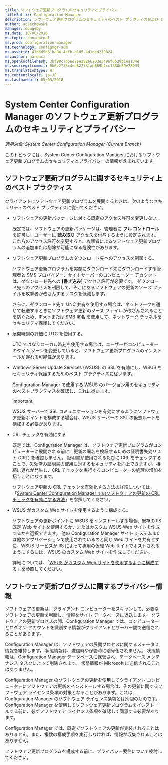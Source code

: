 ```yaml
---
title: ソフトウェア更新プログラムのセキュリティとプライバシー
titleSuffix: Configuration Manager
description: ソフトウェア更新プログラムのセキュリティのベスト プラクティスおよび Configuration Manager でのプライバシー情報の処理方法について説明します。
author: aczechowski
manager: dougeby
ms.date: 10/06/2016
ms.topic: conceptual
ms.prod: configuration-manager
ms.technology: configmgr-sum
ms.assetid: 41d6d5d8-ba84-4efb-b105-4d1eed239824
ms.author: aaroncz
ms.openlocfilehash: 3bf98c7b5ae2ee29266203e3496f0b28b1ea134e
ms.sourcegitcommit: 0b0c2735c4ed822731ae069b4cc1380e89e78933
ms.translationtype: HT
ms.contentlocale: ja-JP
ms.lasthandoff: 05/03/2018
---
```

# <a name="security-and-privacy-for-software-updates-in-system-center-configuration-manager"></a>System Center Configuration Manager のソフトウェア更新プログラムのセキュリティとプライバシー

*適用対象: System Center Configuration Manager (Current Branch)*

このトピックには、System Center Configuration Manager におけるソフトウェア更新プログラムのセキュリティとプライバシーの情報が含まれています。  

##  <a name="BKMK_Security_HardwareInventory"></a> ソフトウェア更新プログラムに関するセキュリティ上のベスト プラクティス  
 クライアントにソフトウェア更新プログラムを展開するときは、次のようなセキュリティのベスト プラクティスに従ってください。  

-   ソフトウェアの更新パッケージに対する既定のアクセス許可を変更しない。  

     既定では、ソフトウェアの更新パッケージは、管理者に **フル コントロール** を許可し、ユーザーに **読み取り** アクセスを付与するように設定されます。 これらのアクセス許可を変更すると、攻撃者によるソフトウェア更新プログラムの追加または削除が可能になる危険性があります。  

-   ソフトウェア更新プログラムのダウンロード先へのアクセスを制御する。  

     ソフトウェア更新プログラムを実際にダウンロード先にダウンロードする管理者と SMS プロバイダー、サイトサーバーのコンピューター アカウントは、ダウンロード先への **[書き込み]** アクセス許可が必要です。 ダウンロード先へのアクセスを制限して、そこにあるソフトウェアの更新のソース ファイルを攻撃者が改ざんするリスクを低減します。  

     さらに、ダウンロード先で UNC 共有を使用する場合は、ネットワークを通じて転送するときにソフトウェア更新のソース ファイルが改ざんされることを防ぐため、IPsec または SMB 署名 を使用して、ネットワーク チャネルをセキュリティ保護してください。  

-   展開時刻の評価に UTC を使用する。  

     UTC ではなくローカル時刻を使用する場合は、ユーザーがコンピューターのタイム ゾーンを変更していると、ソフトウェア更新プログラムのインストールが遅れる可能性があります。  

-   Windows Server Update Services (WSUS). の SSL を有効にし、WSUS をセキュリティ保護するためのベスト プラクティスに従います。  

     Configuration Manager で使用する WSUS のバージョン用のセキュリティのベストプラクティスを確認し、これに従います。  

    > [!IMPORTANT]  
    >  WSUS サーバーで SSL コミュニケーションを有効にするようにソフトウェア更新ポイントを構成する場合は、WSUS サーバーの SSL の仮想ルートを構成する必要があります。  

-   CRL チェックを有効にする  

     既定では、Configuration Manager は、ソフトウェア更新プログラムがコンピューターに展開される前に、更新の署名を検証するための証明書失効リスト (CRL) を確認しません。 証明書が使用されるたびに CRL をチェックすることで、失効済み証明書の使用に対するセキュリティを向上できますが、接続に遅れが発生し、CRL チェックを実行するコンピューターの処理の増加を招くことになります。  

     ソフトウェア更新の CRL チェックを有効化する方法の詳細については、「[System Center Configuration Manager でのソフトウェアの更新の CRL チェックを有効にする方法](../get-started/manage-settings-for-software-updates.md#crl-checking-for-software-updates)」を参照してください。  

-   WSUS がカスタム Web サイトを使用するように構成する。  

     ソフトウェアの更新ポイントに WSUS をインストールする場合、既存の IIS 既定 Web サイトを使用するか、またはカスタム WSUS Web サイトを作成するかを選択できます。 他の Configuration Manager サイト システムまたは他のアプリケーションで使用されているのと同じ Web サイトを共有せずに、WSUS サービスが IIS によって専用の仮想 Web サイトでホストされるようにするには、WSUS のカスタム Web サイトを作成してください。  

     詳細については、「[WSUS がカスタム Web サイトを使用するように構成する](plan-for-software-updates.md#BKMK_CustomWebSite)」を参照してください。  

##  <a name="BKMK_Privacy_HardwareInventory"></a> ソフトウェア更新プログラムに関するプライバシー情報  
 ソフトウェアの更新は、クライアント コンピューターをスキャンして、必要なソフトウェアの更新を判断し、情報をサイト データベースに返送します。 ソフトウェアの更新プロセスの間、Configuration Manager では、コンピューターとログオン アカウントを識別する情報がクライアントとサーバー間で送信されることがあります。  

 Configuration Manager は、ソフトウェアの展開プロセスに関するステータス情報を維持します。 状態情報は、送信時や保管時に暗号化されません。 状態情報は、Configuration Manager データベースに保管され、データベース メンテナンス タスクによって削除されます。 状態情報が Microsoft に送信されることはありません。  

 Configuration Manager のソフトウェアの更新を使用してクライアント コンピューターにソフトウェアの更新をインストールする場合は、その更新に関するソフトウェア ライセンス条項の対象となることがあります。これは、Configuration Manager のソフトウェア ライセンス条項とは別個のものです。 Configuration Manager を使用してソフトウェア更新プログラムをインストールする前に、必ずソフトウェア ライセンス条項を確認して同意する必要があります。  

 Configuration Manager では、既定でソフトウェアの更新が実装されることはありません。また、複数の構成手順を実行しなければ、情報が収集されることはありません。  

 ソフトウェア更新プログラムを構成する前に、プライバシー要件について検討してください。  
